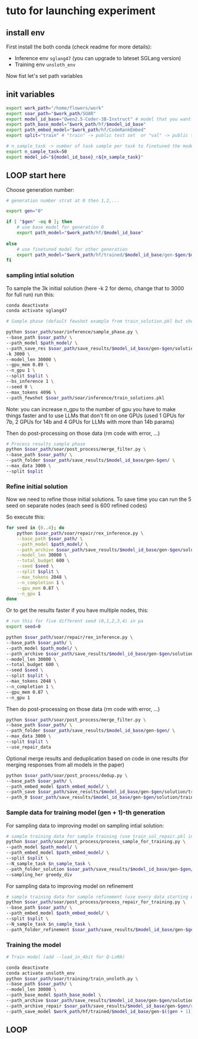 # tuto for launching experiment

## install env

First install the both conda (check readme for more details):
- Inference env `sglang47` (you can upgrade to lateset SGLang version) 
- Training env `unsloth_env`


Now fist let's set path variables

## init variables

```bash
export work_path="/home/flowers/work"
export soar_path="$work_path/SOAR"
export model_id_base="Qwen2.5-Coder-3B-Instruct" # model that you want to use here
export path_base_model="$work_path/hf/$model_id_base"
export path_embed_model="$work_path/hf/CodeRankEmbed"
export split="train" # "train" -> public test set  or "val" -> public test set 

# n_sample_task -> number of task sample per task to finetuned the model (should be 50 but for demo set to 5)
export n_sample_task=50
export model_id="${model_id_base}_n${n_sample_task}"
```

## LOOP start here 

Choose generation number:

```bash
# generation number strat at 0 then 1,2,...

export gen="0"

if [ "$gen" -eq 0 ]; then
    # use base model for generation 0
    export path_model="$work_path/hf/$model_id_base" 
    
else
    # use finetuned model for other generation
    export path_model="$work_path/hf/trained/$model_id_base/gen-$gen/$model_id"
fi
```

### sampling intial solution

To sample the 3k initial solution (here -k 2 for demo, change that to 3000 for full run) run this:

```bash
conda deactivate
conda activate sglang47

# Sample phase (default fewshot example from train_solution.pkl but should be from train archive of previous generation)

python $soar_path/soar/inference/sample_phase.py \
--base_path $soar_path/ \
--path_model $path_model/ \
--path_save_res $soar_path/save_results/$model_id_base/gen-$gen/solution \
-k 3000 \
--model_len 30000 \
--gpu_mem 0.89 \
--n_gpu 1 \
--split $split \
--bs_inference 1 \
--seed 0 \
--max_tokens 4096 \
--path_fewshot $soar_path/soar/inference/train_solutions.pkl
```

Note: you can increase n_gpu to the number of gpu you have to make things faster and to use LLMs that don't fit on one GPUs (used 1 GPUs for 7b, 2 GPUs for 14b and 4 GPUs for LLMs with more than 14b params)

Then do post-processing on those data (rm code with error, ...)

```bash
# Process results sample phase
python $soar_path/soar/post_process/merge_filter.py \
--base_path $soar_path/ \
--path_folder $soar_path/save_results/$model_id_base/gen-$gen/ \
--max_data 3000 \
--split $split 
```


### Refine initial solution

Now we need to refine those initial solutions. To save time you can run the 5 seed on separate nodes (each seed is 600 refined codes)

So execute this:
```bash
for seed in {0..4}; do
    python $soar_path/soar/repair/rex_inference.py \
    --base_path $soar_path/ \
    --path_model $path_model/ \
    --path_archive $soar_path/save_results/$model_id_base/gen-$gen/solution/train_sol.pkl \
    --model_len 30000 \
    --total_budget 600 \
    --seed $seed \
    --split $split \
    --max_tokens 2048 \
    --n_completion 1 \
    --gpu_mem 0.87 \
    --n_gpu 1
done
```

Or to get the results faster if you have multiple nodes, this:

```bash
# run this for five different seed (0,1,2,3,4) in pa
export seed=0

python $soar_path/soar/repair/rex_inference.py \
--base_path $soar_path/ \
--path_model $path_model/ \
--path_archive $soar_path/save_results/$model_id_base/gen-$gen/solution/train_sol.pkl \
--model_len 30000 \
--total_budget 600 \
--seed $seed \
--split $split \
--max_tokens 2048 \
--n_completion 1 \
--gpu_mem 0.87 \
--n_gpu 1
```


Then do post-processing on those data (rm code with error, ...)

```bash
python $soar_path/soar/post_process/merge_filter.py \
--base_path $soar_path/ \
--path_folder $soar_path/save_results/$model_id_base/gen-$gen/ \
--max_data 3000 \
--split $split \
--use_repair_data
```

Optional merge results and deduplication based on code in one results (for merging responses from all models in the paper)
```bash
python $soar_path/soar/post_process/dedup.py \
--base_path $soar_path/ \
--path_embed_model $path_embed_model/ \
--path_save $soar_path/save_results/$model_id_base/gen-$gen/solution/train_sol_repair.pkl \
--path_0 $soar_path/save_results/$model_id_base/gen-$gen/solution/train_sol_repair.pkl 
```

### Sample data for training model (gen + 1)-th generation

For sampling data to improving model on sampling intial solution:

```bash
# sample training data for sample training (use train_sol_repair.pkl in path_folder_solution as data)
python $soar_path/soar/post_process/process_sample_for_training.py \
--path_model $path_model/ \
--path_embed_model $path_embed_model/ \
--split $split \
--N_sample_task $n_sample_task \
--path_folder_solution $soar_path/save_results/$model_id_base/gen-$gen/solution/ \
--sampling_her greedy_div 
```


For sampling data to improving model on refinement

```bash
# sample training data for sample refinement (use every data starting with $split in path_folder_refinement as data)
python $soar_path/soar/post_process/process_repair_for_training.py \
--base_path $soar_path/ \
--path_embed_model $path_embed_model/ \
--split $split \
--N_sample_task $n_sample_task \
--path_folder_refinement $soar_path/save_results/$model_id_base/gen-$gen/refinement/
```


### Training the model


```bash
# Train model (add --load_in_4bit for Q-LoRA)

conda deactivate
conda activate unsloth_env
python $soar_path/soar/training/train_unsloth.py \
--base_path $soar_path/ \
--model_len 30000 \
--path_base_model $path_base_model \
--path_archive $soar_path/save_results/$model_id_base/gen-$gen/solution/data4train-train-n$n_sample_task-greedy_div.pkl \
--path_archive_repair $soar_path/save_results/$model_id_base/gen-$gen/refinement/data4train-train-n$n_sample_task.pkl \
--path_save_model $work_path/hf/trained/$model_id_base/gen-$((gen + 1))/$model_id
```

## LOOP

